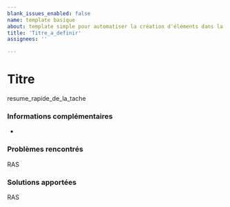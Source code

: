 ```yaml
---
blank_issues_enabled: false
name: template basique
about: template simple pour automatiser la création d'éléments dans la roadmap
title: 'Titre_a_definir'
assignees: ''

---
```


# Titre
resume_rapide_de_la_tache

### Informations complémentaires
 - 

### Problèmes rencontrés
RAS

### Solutions apportées
RAS

